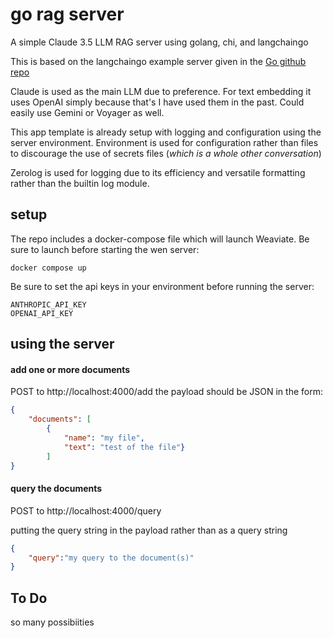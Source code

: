 # go rag server
A simple Claude 3.5 LLM RAG server using golang, chi, and langchaingo

This is based on the langchaingo example server given in the [Go github repo](https://github.com/golang/example/tree/master/ragserver/ragserver-langchaingo)

Claude is used as the main LLM due to preference. For text embedding it uses OpenAI simply 
because that's I have used them in the past. Could easily use Gemini or Voyager as well.

This app template is already setup with logging and configuration using the server environment.
Environment is used for configuration rather than files to discourage the use of secrets files
(_which is a whole other conversation_)

Zerolog is used for logging due to its efficiency and versatile formatting rather 
than the builtin log module.

## setup

The repo includes a docker-compose file which will launch Weaviate. 
Be sure to launch before starting the wen server:
```shell
docker compose up
```

Be sure to set the api keys in your environment before running the server:
```shell
ANTHROPIC_API_KEY
OPENAI_API_KEY
```

## using the server

#### add one or more documents

POST  to http://localhost:4000/add
the payload should be JSON in the form:
```json
{
    "documents": [
        {
            "name": "my file",
            "text": "test of the file"}
        ]
}
```

#### query the documents

POST to http://localhost:4000/query

putting the query string in the payload rather than as a query string
```json
{
    "query":"my query to the document(s)"
}
```

## To Do

so many possibiities